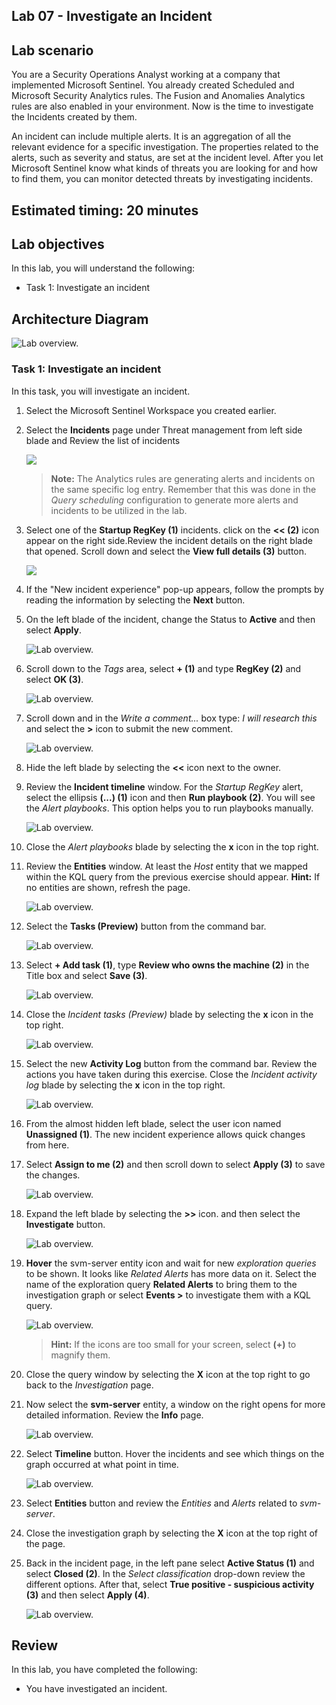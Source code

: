 ## Lab 07 - Investigate an Incident

## Lab scenario

You are a Security Operations Analyst working at a company that implemented Microsoft Sentinel. You already created Scheduled and Microsoft Security Analytics rules. The Fusion and Anomalies Analytics rules are also enabled in your environment. Now is the time to investigate the Incidents created by them.

An incident can include multiple alerts. It is an aggregation of all the relevant evidence for a specific investigation. The properties related to the alerts, such as severity and status, are set at the incident level. After you let Microsoft Sentinel know what kinds of threats you are looking for and how to find them, you can monitor detected threats by investigating incidents.

## Estimated timing: 20 minutes

## Lab objectives
 In this lab, you will understand the following:
 - Task 1: Investigate an incident

## Architecture Diagram

  ![Lab overview.](./media/SC-200ex8.1.png)

### Task 1: Investigate an incident

In this task, you will investigate an incident.

1. Select the Microsoft Sentinel Workspace you created earlier.

1. Select the **Incidents** page under Threat management from left side blade and Review the list of incidents

   ![](./media/7-1.png)

    >**Note:** The Analytics rules are generating alerts and incidents on the same specific log entry. Remember that this was done in the *Query scheduling* configuration to generate more alerts and incidents to be utilized in the lab.
  
1. Select one of the **Startup RegKey (1)** incidents. click on the **<< (2)** icon appear on the right side.Review the incident details on the right blade that opened. Scroll down and select the **View full details (3)** button.

   ![](./media/7-2.png)

1. If the "New incident experience" pop-up appears, follow the prompts by reading the information by selecting the **Next** button.

1. On the left blade of the incident, change the Status to **Active** and then select **Apply**.

    ![Lab overview.](./media/Lab07-task01-activestatus.png)

1. Scroll down to the *Tags* area, select **+ (1)** and type **RegKey (2)** and select **OK (3)**.

     ![Lab overview.](./media/7-3.png)

1. Scroll down and in the *Write a comment...* box type: *I will research this* and select the **>** icon to submit the new comment.

    ![Lab overview.](./media/comment.png)

1. Hide the left blade by selecting the **<<** icon next to the owner.

1. Review the **Incident timeline** window. For the *Startup RegKey* alert, select the ellipsis **(...) (1)** icon and then **Run playbook (2)**. You will see the *Alert playbooks*. This option helps you to run playbooks manually.

    ![Lab overview.](./media/7-4.png)

1. Close the *Alert playbooks* blade by selecting the **x** icon in the top right.

1. Review the **Entities** window. At least the *Host* entity that we mapped within the KQL query from the previous exercise should appear. **Hint:** If no entities are shown, refresh the page.

   ![Lab overview.](./media/7-5.png)

1. Select the **Tasks (Preview)** button from the command bar.

   ![Lab overview.](./media/7-6.png)

1. Select **+ Add task (1)**, type **Review who owns the machine (2)** in the Title box and select **Save (3)**.

   ![Lab overview.](./media/7-7.png)

1. Close the *Incident tasks (Preview)* blade by selecting the **x** icon in the top right.

   ![Lab overview.](./media/7-8.png)

1. Select the new **Activity Log** button from the command bar. Review the actions you have taken during this exercise. Close the *Incident activity log* blade by selecting the **x** icon in the top right.

   ![Lab overview.](./media/7-9.png)

1. From the almost hidden left blade, select the user icon named **Unassigned (1)**. The new incident experience allows quick changes from here.

1. Select **Assign to me (2)** and then scroll down to select **Apply (3)** to save the changes.

    ![Lab overview.](./media/assignedtome.png)

1. Expand the left blade by selecting the **>>** icon. and then select the **Investigate** button.

    ![Lab overview.](./media/7-10.png)

1. **Hover** the svm-server entity icon and wait for new *exploration queries* to be shown. It looks like *Related Alerts* has more data on it. Select the name of the exploration query **Related Alerts** to bring them to the investigation graph or select **Events >** to investigate them with a KQL query.

    ![Lab overview.](./media/Lab07-task01-investigationpicture.png)

   >**Hint:** If the icons are too small for your screen, select **(+)** to magnify them.   

1. Close the query window by selecting the **X** icon at the top right to go back to the *Investigation* page.

1. Now select the **svm-server** entity, a window on the right opens for more detailed information. Review the **Info** page.

   ![Lab overview.](./media/7-11.png)

1. Select **Timeline** button. Hover the incidents and see which things on the graph occurred at what point in time.

   ![Lab overview.](./media/7-12.png)
   
1. Select **Entities** button and review the *Entities* and *Alerts* related to *svm-server*.

1. Close the investigation graph by selecting the **X** icon at the top right of the page.

1. Back in the incident page, in the left pane select **Active Status (1)** and select **Closed (2)**. In the *Select classification* drop-down review the different options. After that, select **True positive - suspicious activity (3)** and then select **Apply (4)**.

   ![Lab overview.](./media/7-13.png)

## Review
In this lab, you have completed the following:
- You have investigated an incident.

